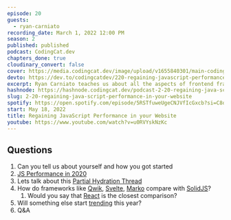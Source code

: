 ```yaml
---
episode: 20
guests:
  - ryan-carniato
recording_date: March 1, 2022 12:00 PM
season: 2
published: published
podcast: CodingCat.dev
chapters_done: true
cloudinary_convert: false
cover: https://media.codingcat.dev/image/upload/v1655840301/main-codingcatdev-photo/Regaining_JavaScript_Performance_in_your_Website_1.jpg
devto: https://dev.to/codingcatdev/220-regaining-javascript-performance-in-your-website-5005
excerpt: Ryan Carniato teaches us about all the aspects of frontend frameworks and Javascript today.
hashnode: https://hashnode.codingcat.dev/podcast-2-20-regaining-java-script-performance-in-your-website
slug: 2-20-regaining-java-script-performance-in-your-website
spotify: https://open.spotify.com/episode/5RSTfuweUgeCNJVfIcGxcb?si=C8oREMdySce6s7V12eY_rw
start: May 18, 2022
title: Regaining JavaScript Performance in your Website
youtube: https://www.youtube.com/watch?v=u0RVYskNzKc
---
```


## Questions

1. Can you tell us about yourself and how you got started
2. [JS Performance in 2020](https://javascript.plainenglish.io/javascript-frameworks-performance-comparison-2020-cd881ac21fce)
3. Lets talk about this [Partial Hydration Thread](https://twitter.com/ryanflorence/status/1489052911506128898)
4. How do frameworks like [Qwik](https://github.com/builderio/qwik), [Svelte](https://svelte.dev/), [Marko](https://markojs.com/) compare with [SolidJS](https://www.solidjs.com/)?
   1. Would you say that [React](https://reactjs.org/) is the closest comparison?
5. Will something else start [trending](https://www.npmtrends.com/@angular/core-vs-react-vs-solid-js-vs-svelte-vs-vue-vs-marko) this year?
6. Q&A
